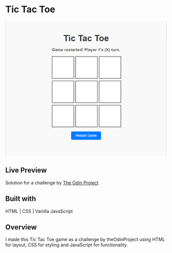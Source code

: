 # Tic Tac Toe

<img src="images/Screenshot.PNG" alt="project-screenshot">

## Live Preview

Solution for a challenge by <a href="https://www.theodinproject.com/dashboard">The Odin Project</a>

## Built with

HTML | CSS | Vanilla JavaScript

## Overview

I made this Tic Tac Toe game as a challenge by theOdinProject using HTML for layout, CSS for styling and JavaScript for functionality.
